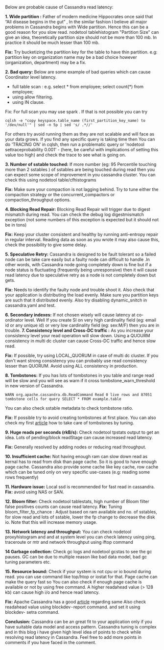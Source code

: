 
Below are probable cause of Cassandra read latency:

**1. Wide partition :**  Father of modern medicine Hippocrates once said that “All disease begins in the gut” , In the similar fashion I believe all major problems in Cassandra begins with Wide partition. Hence this can be a good reason for you slow read. nodetool tablehistogram "Partition Size" can give an idea, theoretically partition size should not be more than 100 mb. In practice it should be much lesser than 100 mb. 

**Fix:** Try bucketizing the partition key for the table to have thin partition.
e.g: partition key on organization name may be a bad choice however (organization, department) may be a fix.

**2. Bad query:** Below are some example of bad queries which can cause Coordinator level latency.

 - full table scan : e.g. select * from employee; select count(*) from
   employee;
 - using allow filtering.
 - using IN clause.

Fix: For full scan you may use spark . If that is not possible you can try 

    cqlsh -e "copy keyspace.table_name (first_partition_key_name) to '/dev/null'" | sed -n 5p | sed 's/ .*//'

For others try avoid running them as they are not scalable and will face as your data grows.
If you find any specific query is taking time then You can do 'TRACING ON'  in cqlsh, then run a problematic query or 'nodetool settraceprobability 0.001' - (here, be careful with implications of setting this value too high) and check the trace to see what is going on.

**3. Number of sstable touched:** If more number (eg: 95 Percentile touching more than 2 sstables ) of sstables are being touched during read then you can expect some scope of improvement in you cassandra cluster. You can check this using nodetool table/cfhistograms

**Fix:** Make sure your compaction is not lagging behind. Try to tune either the compaction strategy or the concurrent_compactors or compaction_throughput options.

**4. Blocking Read Repair:** Blocking Read Repair will trigger due to digest mismatch during read.  You can check the debug log digestmismatch exception (not some numbers of this exception is expected but it should not be in tons)  

**Fix:** Keep your cluster consistent and healthy by running anti-entropy repair in regular interval.  Reading data as soon as you wrote it may also cause this, check the possibility to give some delay.

**5. Speculative Retry:** Cassandra is designed to be fault tolerant so a failed node can be take care easily but a faulty node can difficult to handle .In other words, with Cassandra node going completely down is fine but if a node status is fluctuating (frequently being unresponsive) then it will cause read latency due to speculative retry as a node is not completely down but gets. 

**Fix:** Needs to identify the faulty node and trouble shoot it. Also check that your application is distributing the load evenly. Make sure you partition keys are such that it distributed evenly. Also try disabling dynamic_snitch in cassandra.yaml and test.

**6. Secondary indexes:** If not chosen wisely will cause latency at co-ordinator level. Well If you create SI on very high cardinality field (eg: email id or any unique id) or very low cardinality field (eg: sex:M/F) then you are in trouble. 
**7. Consistency level and Cross-DC traffic :** As you increase your consistency level your read operation will slow down. Using a QUOURM consistency in multi dc cluster can cause Cross-DC traffic and hence slow read.

**Fix:** If possible, try using LOCAL_QUORUM in case of multi dc cluster. If you don't want strong consistency you can probably use read consistency lesser than QUORUM.  Avoid using ALL consistency in production.

**8. Tombstones:** If you has lots of tombstones in you table and range read will be slow and you will see as warn if it cross tombstone_warn_threshold in new version of Cassandra.	

    WARN org.apache.cassandra.db.ReadCommand Read 0 live rows and 87051 tombstone cells for query SELECT * FROM example.table

You can also check sstable metadata to check tombstone ratio. 

**Fix:** If possible try to avoid creating tombstones at first place. You can also check my first [article](https://medium.com/analytics-vidhya/how-to-resolve-high-disk-usage-in-cassandra-870674b636cd) how to take care of tombstones by tuning.

**9.  Huge reads per seconds (rkB/s):** Check nodetool tpstats output to get an idea. Lots of pending/block readStage  can cause increased read latency.  

**Fix:** Generally resolved by adding nodes or reducing read throughput.   

**10. Insufficient cache:** Not having enough ram can slow down read as kernal has to read from disk than page cache. So it is good to have enough page cache. Cassandra also provide some cache like key cache, row cache which can be tuned only on very specific use-cases (e.g: reading some rows frequently)


**11. Hardware issue:** Local ssd is recommended for fast read in cassandra. 
**Fix:** avoid using NAS or SAN.

**12. Bloom filter:** Check nodetool tablestats,  high number of Bloom filter false positives counts can cause read latency. 
**Fix:** Tuning bloom_filter_fp_chance : Adjust based on ram available and no. of sstables, for slow read and lots of sstable, lower the fp change to decrease the disk io. Note that this will increase memory usage.

**13. Network latency and throughput:** You can check nodetool proxyhistogram and and at system level you can check latency using ping, traceroute or mtr and network throughput using iftop command

**14  Garbage collection:** Check gc logs and nodetool gcstas to see the gc pauses.  GC can be due to multiple reason like bad data model, bad gc tuning parameters etc. 

**15. Resource bound:** Check if your system is not cpu or io bound during read. you can use command like top/htop or iostat for that. Page cache can make the query fast so You can also check if enough page cache is available or not by using free command. 
A higher readahead value (> 128 kb) can cause high i/o and hence read latency.

**Fix:** Apache Cassandra has a good [article](http://cassandra.apache.org/doc/4.0/troubleshooting/use_tools.html) regarding same   Also check readahead value using blockdev - report command. and set it using blockdev- setra command.
 
**Conclusion:** Cassandra can be an great fit to your application only if you have suitable data model and access pattern. Cassandra tuning is complex and in this blog i have given high level idea of points to check while resolving read latency in Cassandra. 
Feel free to add more points in comments if you have faced in the comment.

